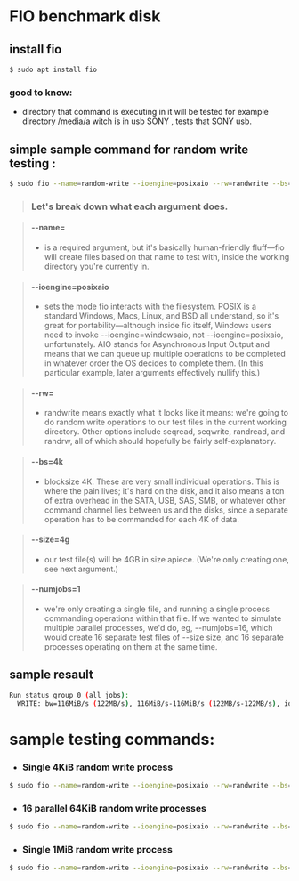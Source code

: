 # FIO benchmark disk

## install fio
```bash
$ sudo apt install fio
```
### good to know: 
- directory that command is executing in it will be tested 
for example directory /media/a witch is in usb SONY , 
tests that SONY usb.

## simple sample command for random write testing :
```bash
$ sudo fio --name=random-write --ioengine=posixaio --rw=randwrite --bs=4k --numjobs=1 --size=4g --iodepth=1 --runtime=60 --time_based --end_fsync=1
```
> ### Let's break down what each argument does.

>#### --name=
>- is a required argument, but it's basically human-friendly fluff—fio will create files based on that name to test with, inside the working directory you're currently in.

> #### --ioengine=posixaio
> - sets the mode fio interacts with the filesystem. POSIX is a standard Windows, Macs, Linux, and BSD all understand, so it's great for portability—although inside fio itself, Windows users need to invoke --ioengine=windowsaio, not --ioengine=posixaio, unfortunately. AIO stands for Asynchronous Input Output and means that we can queue up multiple operations to be completed in whatever order the OS decides to complete them. (In this particular example, later arguments effectively nullify this.)

> #### --rw=
> - randwrite means exactly what it looks like it means: we're going to do random write operations to our test files in the current working directory. Other options include seqread, seqwrite, randread, and randrw, all of which should hopefully be fairly self-explanatory.

> #### --bs=4k
> - blocksize 4K. These are very small individual operations. This is where the pain lives; it's hard on the disk, and it also means a ton of extra overhead in the SATA, USB, SAS, SMB, or whatever other command channel lies between us and the disks, since a separate operation has to be commanded for each 4K of data.

> #### --size=4g 
> - our test file(s) will be 4GB in size apiece. (We're only creating one, see next argument.)

> #### --numjobs=1 
> - we're only creating a single file, and running a single process commanding operations within that file. If we wanted to simulate multiple parallel processes, we'd do, eg, --numjobs=16, which would create 16 separate test files of --size size, and 16 separate processes operating on them at the same time.


## sample resault 
```bash
Run status group 0 (all jobs):
  WRITE: bw=116MiB/s (122MB/s), 116MiB/s-116MiB/s (122MB/s-122MB/s), io=8192MiB (8590MB), run=70635-70635msec
```

# sample testing commands:
- ### Single 4KiB random write process
```bash
$ sudo fio --name=random-write --ioengine=posixaio --rw=randwrite --bs=4k --size=4g --numjobs=1 --iodepth=1 --runtime=60 --time_based --end_fsync=1
```
- ### 16 parallel 64KiB random write processes
```bash
$ sudo fio --name=random-write --ioengine=posixaio --rw=randwrite --bs=64k --size=256m --numjobs=16 --iodepth=16 --runtime=60 --time_based --end_fsync=1
```
- ### Single 1MiB random write process
```bash
$ sudo fio --name=random-write --ioengine=posixaio --rw=randwrite --bs=1m --size=16g --numjobs=1 --iodepth=1 --runtime=60 --time_based --end_fsync=1
```